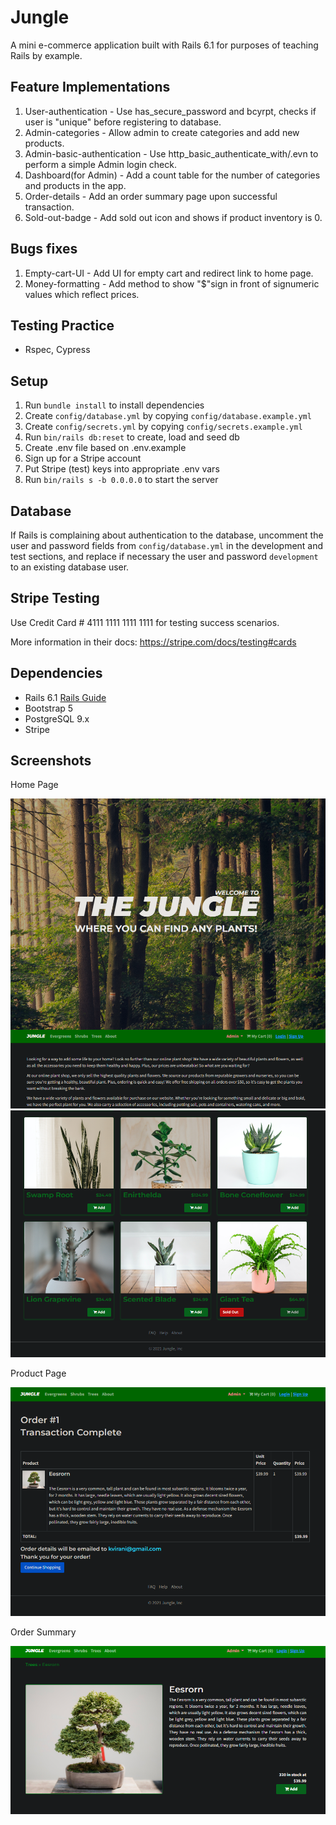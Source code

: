 # Jungle

A mini e-commerce application built with Rails 6.1 for purposes of teaching Rails by example.

## Feature Implementations
1. User-authentication - Use has_secure_password and bcyrpt, checks if user is "unique" before registering to database.
2. Admin-categories - Allow admin to create categories and add new products.
3. Admin-basic-authentication - Use http_basic_authenticate_with/.evn to perform a simple Admin login check.
4. Dashboard(for Admin) - Add a count table for the number of categories and products in the app.
5. Order-details - Add an order summary page upon successful transaction.
6. Sold-out-badge - Add sold out icon and shows if product inventory is 0.

## Bugs fixes
1. Empty-cart-UI - Add UI for empty cart and redirect link to home page.
2. Money-formatting - Add method to show "$"sign in front of signumeric values which reflect prices.

## Testing Practice
- Rspec, Cypress

## Setup

1. Run `bundle install` to install dependencies
2. Create `config/database.yml` by copying `config/database.example.yml`
3. Create `config/secrets.yml` by copying `config/secrets.example.yml`
4. Run `bin/rails db:reset` to create, load and seed db
5. Create .env file based on .env.example
6. Sign up for a Stripe account
7. Put Stripe (test) keys into appropriate .env vars
8. Run `bin/rails s -b 0.0.0.0` to start the server

## Database

If Rails is complaining about authentication to the database, uncomment the user and password fields from `config/database.yml` in the development and test sections, and replace if necessary the user and password `development` to an existing database user.

## Stripe Testing

Use Credit Card # 4111 1111 1111 1111 for testing success scenarios.

More information in their docs: <https://stripe.com/docs/testing#cards>

## Dependencies

- Rails 6.1 [Rails Guide](http://guides.rubyonrails.org/v6.1/)
- Bootstrap 5
- PostgreSQL 9.x
- Stripe

## Screenshots

Home Page

![Alt text](/docs/homepage_1.PNG "Optional Title")
![Alt text](/docs/homepage_2.PNG "Optional Title")

Product Page

![Alt text](/docs/order_summary_page.PNG "Optional Title")

Order Summary

![Alt text](/docs/product_page.PNG "Optional Title")